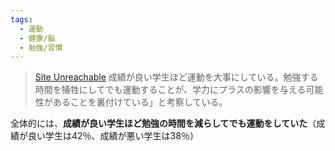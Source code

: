 ```yaml
---
tags:
  - 運動
  - 健康/脳
  - 勉強/習慣
---
```

>[Site Unreachable](https://yuchrszk.blogspot.com/2024/07/blog-post_25.html)
>成績が良い学生ほど運動を大事にしている。勉強する時間を犠牲にしてでも運動することが、学力にプラスの影響を与える可能性があることを裏付けている」と考察している。

全体的には、**成績が良い学生ほど勉強の時間を減らしてでも運動をしていた**（成績が良い学生は42％、成績が悪い学生は38％）



